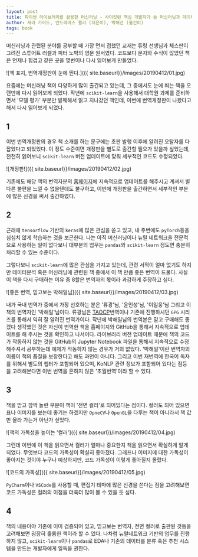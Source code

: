 ```yaml
---
layout: post
title: 파이썬 라이브러리를 활용한 머신러닝 - 사이킷런 핵심 개발자가 쓴 머신러닝과 데이터 과학 실무서, 번역개정판
author: 세라 가이도, 안드레아스 뮐러 (지은이), 박해선 (옮긴이)
tags: book
---
```


머신러닝과 관련된 분야를 공부할 때 가장 먼저 접했던 교재는 튜링 선생님과 체스판이 그려진 스튜어트 러셀과 피터 노박의 영문 원서였다. 코드보다 문자와 수식이 많았던 책은 언제나 힘겹고 같은 곳을 몇번이나 다시 읽어보게 만들었다.

![책 표지, 번역개정판이 눈에 띈다.]({{ site.baseurl}}/images/20190412/01.jpg)

요즘에는 머신러닝 책이 다양하게 많이 출간되고 있는데, 그 중에서도 눈에 띄는 책을 오랜만에 다시 읽어보게 되었다. 작년에 `scikit-learn`을 사용해서 대학원 과제를 준비하면서 '모델 평가' 부분만 발췌해서 읽고 지나갔던 책인데, 이번에 번역개정판이 나왔다고 해서 다시 읽어보게 되었다.

## 1
이번 번역개정판의 경우 책 소개를 하는 문구에는 초판 발행 이후에 알려진 오탈자를 다 잡았다고 되었있다. 이 정도 수준이면 개정판을 별도로 출간할 필요가 있을까 싶었는데, 천천히 읽어보니 `scikit-learn` 버전 업데이트에 맞춰 세부적인 코드도 수정되었다.

![개정판!]({{ site.baseurl}}/images/20190412/02.jpg)

기존에도 해당 책의 번역자분의 [홈페이지](https://tensorflow.blog/%ED%8C%8C%EC%9D%B4%EC%8D%AC-%EB%A8%B8%EC%8B%A0%EB%9F%AC%EB%8B%9D/)에 지속적으로 업데이트를 해주시고 계셔서 별다른 불편을 느낄 수 없을텐데도 불구하고, 이번에 개정판을 출간하면서 세부적인 부분에 많은 신경을 써서 출간하였다.

## 2

근래에 `tensorflow` 기반의 `keras`에 많은 관심을 쏟고 있고, 내 주변에도 `pyTorch`등을 심심치 않게 학습하는 것을 보곤한다. 나는 아직 머신러닝이나 뉴럴 네트워크을 전문적으로 사용하는 일이 없다보니 대부분의 업무는 `pandas`와 `scikit-learn` 정도면 충분히 처리할 수 있는 수준이다.

그렇다보니 `scikit-learn`에 많은 관심을 가지고 있는데, 관련 서적이 얼마 없기도 하지만 데이터분석 혹은 머신러닝에 관련된 책 중에서 이 책 만큼 좋은 번역이 드물다. 사실 이 책을 다시 구매하는 이유 중 8할은 번역자의 몫이라 과감하게 주장하고 싶다.

![좋은 번역, 믿고보는 박해일님]({{ site.baseurl}}/images/20190412/03.jpg)

내가 국내 번역가 중에서 가장 선호하는 분은 '류광'님, '윤인성'님, '이일웅'님 그리고 이 책의 번역자인 '박해일'님이다. 류광님은 [TAOCP](https://www.aladin.co.kr/shop/wproduct.aspx?ItemId=30062304)번역이나 기존에 진행하시던 `GPG` 시리즈를 통해서 익히 잘 알려진 번역가이다. 작년에 박해일님의 번역본은 믿고 구매해도 좋겠다 생각했던 것은 자신이 번역한 책을 홈페이지와 GitHub을 통해서 지속적으로 업데이트를 해 주시는 것을 확인하고 나서이다. 라이브러리 버전 업데이트 때문에 책의 코드가 작동하지 않는 것을 GitHub의 Jupyter Notebook 파일을 통해서 지속적으로 수정해주셔서 공부하는데 예제가 작동하지 않는 경우가 거의 없었다. '박해일'이란 번역자의 이름이 책의 품질을 보장한다고 해도 과언이 아니다. 그리고 이번 재번역에 한국어 독자를 위해서 별도의 챕터가 포함되어 있으며, KoNLP 관련 정보가 포함되어 있다는 점등을 고려해본다면 이번 번역을 흔하지 않은 '초월번역'이라 할 수 있다.

## 3

책을 받고 깜짝 놀란 부분이 책이 '전면 컬러'로 되어있다는 점이다. 컬러도 되어 있으면 표나 이미지를 보는데 좋기는 하겠지만 `OpneCV`나 `OpenGL`을 다루는 책이 아니라서 책 값만 올라 가는거 아닌가 싶었다.

![책의 가독성을 높이는 '컬러']({{ site.baseurl}}/images/20190412/04.jpg)

그런데 이번에 이 책을 읽으면서 컬러가 얼마나 중요한지 책을 읽으면서 확실하게 알게 되었다. 무엇보다 코드의 가독성이 확실히 좋아졌다. 그래프나 이미지에 대한 가독성이 좋아지는 것이야 누구나 예상하지만, 코드 가독성이 이렇게 좋아질지 몰랐다.

![코드의 가독성]({{ site.baseurl}}/images/20190412/05.jpg)

`PyCharm`이나 `VSCode`를 사용할 때, 편집기 테마에 많은 신경을 쓴다는 점을 고려해보면 코드 가독성은 컬러의 이점을 더욱더 많이 볼 수 있을 듯 싶다.

## 4

책의 내용이야 기존에 이미 검증되어 있고, 믿고보는 번역자, 전면 컬러로 출판된 것등을 고려해보면 굉장히 훌륭한 책이라 할 수 있다. 나차럼 뉴럴네트워크 기반의 업무를 진행하지 않고, `scikit-learn`이나 `pandas`로 EDA나 기존의 데이터를 분류 혹은 추천 시스템을 만드는 개발자에게 일독을 권한다.

